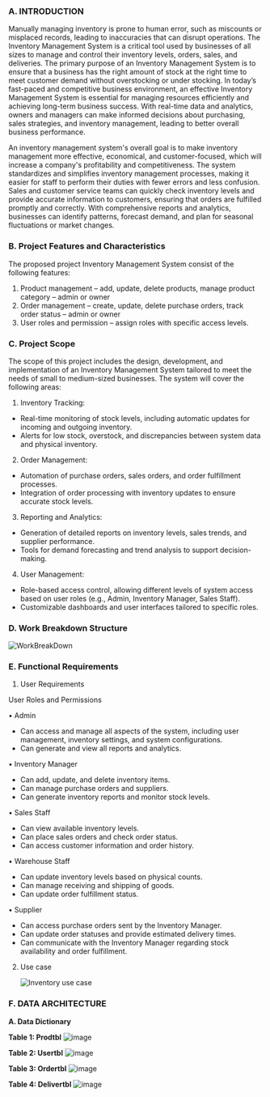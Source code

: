 ### A. INTRODUCTION

Manually managing inventory is prone to human error, such as miscounts or misplaced records, leading to inaccuracies that can disrupt operations. The Inventory Management System is a critical tool used by businesses of all sizes to manage and control their inventory levels, orders, sales, and deliveries. The primary purpose of an Inventory Management System is to ensure that a business has the right amount of stock at the right time to meet customer demand without overstocking or under stocking. In today’s fast-paced and competitive business environment, an effective Inventory Management System is essential for managing resources efficiently and achieving long-term business success. With real-time data and analytics, owners and managers can make informed decisions about purchasing, sales strategies, and inventory management, leading to better overall business performance. 

An inventory management system's overall goal is to make inventory management more effective, economical, and customer-focused, which will increase a company's profitability and competitiveness. The system standardizes and simplifies inventory management processes, making it easier for staff to perform their duties with fewer errors and less confusion. Sales and customer service teams can quickly check inventory levels and provide accurate information to customers, ensuring that orders are fulfilled promptly and correctly. With comprehensive reports and analytics, businesses can identify patterns, forecast demand, and plan for seasonal fluctuations or market changes.



### B. Project Features and Characteristics

The proposed project Inventory Management System consist of the following features: 
1.	Product management – add, update, delete products, manage product category – admin or owner
2.	Order management – create, update, delete purchase orders, track order status – admin or owner
3.	User roles and permission – assign roles with specific access levels.

### C. Project Scope

The scope of this project includes the design, development, and implementation of an Inventory Management System tailored to meet the needs of small to medium-sized businesses. The system will cover the following areas:

1. Inventory Tracking:
- Real-time monitoring of stock levels, including automatic updates for incoming and outgoing inventory.
- Alerts for low stock, overstock, and discrepancies between system data and physical inventory.

2. Order Management:
- Automation of purchase orders, sales orders, and order fulfillment processes.
- Integration of order processing with inventory updates to ensure accurate stock levels.

3. Reporting and Analytics:
- Generation of detailed reports on inventory levels, sales trends, and supplier performance.
- Tools for demand forecasting and trend analysis to support decision-making.

4. User Management:
- Role-based access control, allowing different levels of system access based on user roles (e.g., Admin, Inventory Manager, Sales Staff).
- Customizable dashboards and user interfaces tailored to specific roles.


### D. Work Breakdown Structure


![WorkBreakDown](https://github.com/user-attachments/assets/cf33b10a-5006-4e08-a719-9cc442c60b78)



### E. Functional Requirements

1. User Requirements

User Roles and Permissions

  • Admin
  - Can access and manage all aspects of the system, including user management, inventory settings, and system configurations.
  - Can generate and view all reports and analytics.
  
  • Inventory Manager
  - Can add, update, and delete inventory items.
  - Can manage purchase orders and suppliers.
  - Can generate inventory reports and monitor stock levels.
  
  • Sales Staff
  - Can view available inventory levels.
  - Can place sales orders and check order status.
  - Can access customer information and order history.
  
  • Warehouse Staff
  - Can update inventory levels based on physical counts.
  - Can manage receiving and shipping of goods.
  - Can update order fulfillment status.
  
   • Supplier
  - Can access purchase orders sent by the Inventory Manager.
  - Can update order statuses and provide estimated delivery times.
  - Can communicate with the Inventory Manager regarding stock availability and order fulfillment.

2. Use case
 
     ![Inventory use case](https://github.com/user-attachments/assets/c55e7c12-3651-4343-9746-f24f3643c27e)

### F. DATA ARCHITECTURE
**A. Data Dictionary**

**Table 1: Prodtbl**
![image](https://github.com/user-attachments/assets/c0325e5f-5cb3-4920-ac7c-7dc02a3ad18f)

**Table 2: Usertbl**
![image](https://github.com/user-attachments/assets/c5ac7c61-7399-4e6f-a349-94bffe28c730)

**Table 3: Ordertbl**
![image](https://github.com/user-attachments/assets/99c283ba-b385-4103-9f52-58d27af53e91)

**Table 4: Delivertbl**
![image](https://github.com/user-attachments/assets/c5c0dbf9-f737-434f-8b43-c26f97e688fc)


